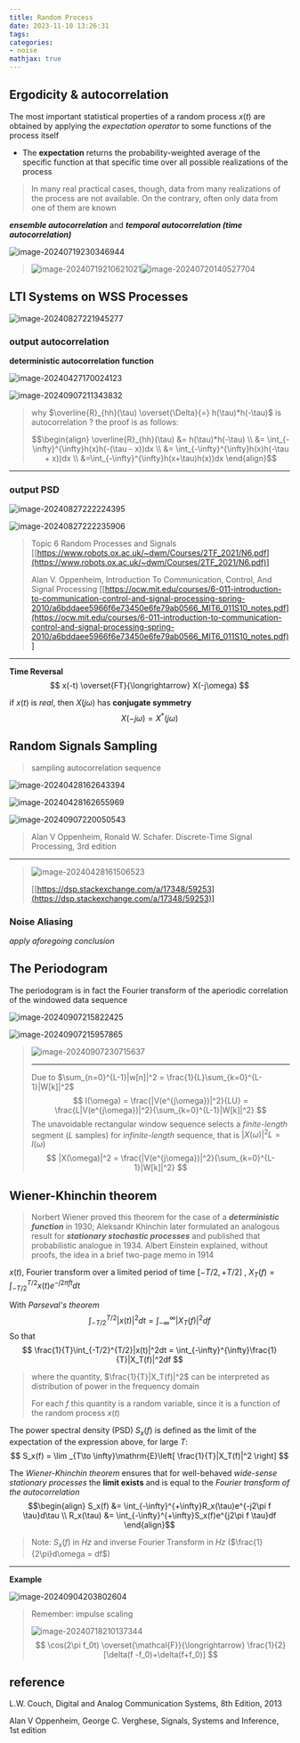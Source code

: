 ```yaml
---
title: Random Process
date: 2023-11-10 13:26:31
tags:
categories:
- noise
mathjax: true
---
```




## Ergodicity & autocorrelation

The most important statistical properties of a random process $x(t)$ are obtained by applying the *expectation operator* to some functions of the process itself

- The **expectation** returns the probability-weighted average of the specific function at that specific time
  over all possible realizations of the process

> In many real practical cases, though, data from many realizations of the process are not available. On the contrary, often only data from one of them are known



***ensemble autocorrelation*** and ***temporal autocorrelation (time autocorrelation)*** 

![image-20240719230346944](random/image-20240719230346944.png)

> ![image-20240719210621021](random/image-20240719210621021.png)![image-20240720140527704](random/image-20240720140527704.png)





##  LTI Systems on WSS Processes

![image-20240827221945277](random/image-20240827221945277.png)

### output autocorrelation

**deterministic autocorrelation function**



![image-20240427170024123](random/image-20240427170024123.png)

![image-20240907211343832](random/image-20240907211343832.png)



> why $\overline{R}_{hh}(\tau)  \overset{\Delta}{=} h(\tau)*h(-\tau)$ is autocorrelation ?  the proof is as follows:
> 
> $$\begin{align}
>\overline{R}_{hh}(\tau) &= h(\tau)*h(-\tau) \\
> &= \int_{-\infty}^{\infty}h(x)h(-(\tau - x))dx \\
> &= \int_{-\infty}^{\infty}h(x)h(-\tau + x))dx \\
> &=\int_{-\infty}^{\infty}h(x+\tau)h(x))dx
> \end{align}$$

---



### output PSD

![image-20240827222224395](random/image-20240827222224395.png)

![image-20240827222235906](random/image-20240827222235906.png)





> Topic 6 Random Processes and Signals [[https://www.robots.ox.ac.uk/~dwm/Courses/2TF_2021/N6.pdf](https://www.robots.ox.ac.uk/~dwm/Courses/2TF_2021/N6.pdf)]
>
> Alan V. Oppenheim, Introduction To Communication, Control, And Signal Processing [[https://ocw.mit.edu/courses/6-011-introduction-to-communication-control-and-signal-processing-spring-2010/a6bddaee5966f6e73450e6fe79ab0566_MIT6_011S10_notes.pdf](https://ocw.mit.edu/courses/6-011-introduction-to-communication-control-and-signal-processing-spring-2010/a6bddaee5966f6e73450e6fe79ab0566_MIT6_011S10_notes.pdf)]
>



---

**Time Reversal**
$$
x(-t) \overset{FT}{\longrightarrow} X(-j\omega)
$$


 if $x(t)$ is *real*, then $X(j\omega)$​ has **conjugate symmetry**
$$
X(-j\omega) = X^*(j\omega)
$$



## Random Signals Sampling

> sampling autocorrelation sequence

![image-20240428162643394](random/image-20240428162643394.png)

![image-20240428162655969](random/image-20240428162655969.png)

![image-20240907220050543](random/image-20240907220050543.png)



> Alan V Oppenheim, Ronald W. Schafer. Discrete-Time Signal Processing, 3rd edition



---

> ![image-20240428161506523](random/image-20240428161506523.png)
>
> [[https://dsp.stackexchange.com/a/17348/59253](https://dsp.stackexchange.com/a/17348/59253)]



### Noise Aliasing

*apply aforegoing conclusion*



## The Periodogram

The periodogram is in fact the Fourier transform of the aperiodic correlation of the windowed data sequence

![image-20240907215822425](random/image-20240907215822425.png)

![image-20240907215957865](random/image-20240907215957865.png)

> ![image-20240907230715637](random/image-20240907230715637.png)
>
> ---
>
> Due to $\sum_{n=0}^{L-1}|w[n]|^2 = \frac{1}{L}\sum_{k=0}^{L-1}|W[k]|^2$​ 
> $$
> I(\omega) = \frac{|V(e^{j\omega})|^2}{LU} = \frac{L|V(e^{j\omega})|^2}{\sum_{k=0}^{L-1}|W[k]|^2}
> $$
> The unavoidable rectangular window sequence selects a *finite-length* segment ($L$ samples) for *infinite-length* sequence, that is $|X(\omega)|^2 L = I(\omega)$
> $$
> |X(\omega)|^2 = \frac{|V(e^{j\omega})|^2}{\sum_{k=0}^{L-1}|W[k]|^2}
> $$






## Wiener-Khinchin theorem

> Norbert Wiener proved this theorem for the case of a ***deterministic function*** in 1930; Aleksandr Khinchin later formulated an analogous result for ***stationary stochastic processes*** and published that probabilistic analogue in 1934. Albert Einstein explained, without proofs, the idea in a brief two-page memo in 1914

$x(t)$, Fourier transform over a limited period of time $[-T/2, +T/2]$ , $X_T(f) = \int_{-T/2}^{T/2}x(t)e^{-j2\pi ft}dt$


With *Parseval's theorem*
$$
\int_{-T/2}^{T/2}|x(t)|^2dt = \int_{-\infty}^{\infty}|X_T(f)|^2df
$$
So that
$$
\frac{1}{T}\int_{-T/2}^{T/2}|x(t)|^2dt = \int_{-\infty}^{\infty}\frac{1}{T}|X_T(f)|^2df
$$

> where the quantity, $\frac{1}{T}|X_T(f)|^2$ can be interpreted as distribution of power in the frequency domain
>
> For each $f$ this quantity is a random variable, since it is a function of the random process $x(t)$



The power spectral density (PSD) $S_x(f )$ is defined as the limit of the expectation of the expression
above, for large $T$:
$$
S_x(f) = \lim _{T\to \infty}\mathrm{E}\left[ \frac{1}{T}|X_T(f)|^2 \right]
$$

The *Wiener-Khinchin theorem* ensures that for well-behaved *wide-sense stationary processes* the **limit exists** and is equal to the *Fourier transform of the autocorrelation*
$$\begin{align}
S_x(f) &= \int_{-\infty}^{+\infty}R_x(\tau)e^{-j2\pi f \tau}d\tau \\
R_x(\tau) &= \int_{-\infty}^{+\infty}S_x(f)e^{j2\pi f \tau}df
\end{align}$$



> Note: $S_x(f)$ in *Hz*  and inverse Fourier Transform in *Hz* ($\frac{1}{2\pi}d\omega = df$)



---

**Example**

![image-20240904203802604](random/image-20240904203802604.png)




> Remember: impulse scaling
>
> ![image-20240718210137344](random/image-20240718210137344.png)
> $$
> \cos(2\pi f_0t) \overset{\mathcal{F}}{\longrightarrow} \frac{1}{2}[\delta(f -f_0)+\delta(f+f_0)]
> $$





## reference

L.W. Couch, Digital and Analog Communication Systems, 8th Edition, 2013

Alan V Oppenheim, George C. Verghese, Signals, Systems and Inference, 1st edition
